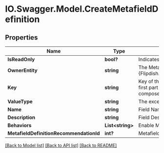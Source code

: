 # IO.Swagger.Model.CreateMetafieldDefinition
## Properties

Name | Type | Description | Notes
------------ | ------------- | ------------- | -------------
**IsReadOnly** | **bool?** | Indicates if a definition can be edited or not | [optional] 
**OwnerEntity** | **string** | The Metafield will extend the specified {Flipdish.PublicModels.V1.Metafields.MetafieldDefinitionBase.OwnerEntity} | [optional] 
**Key** | **string** | Key of the metafield.  The key must have two parts, separated by a dot. The first part acts as a category, for organizational purposes.  The parts can be composed of lowercase letters, numbers, hyphen and underscore | 
**ValueType** | **string** | The excepted type for the Value field | [optional] 
**Name** | **string** | Field Name | 
**Description** | **string** | Field Description | [optional] 
**Behaviors** | **List&lt;string&gt;** | Enable Metafield Behaviors | [optional] 
**MetafieldDefinitionRecommendationId** | **int?** | Metafield Recommendation Id | [optional] 

[[Back to Model list]](../README.md#documentation-for-models) [[Back to API list]](../README.md#documentation-for-api-endpoints) [[Back to README]](../README.md)

